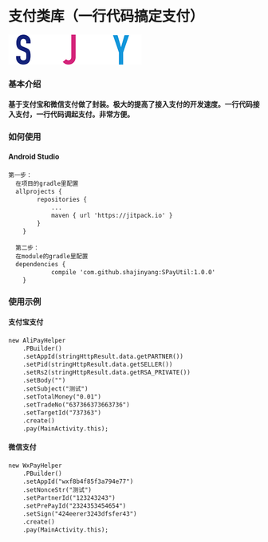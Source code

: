 # 支付类库（一行代码搞定支付）
![](logo.png)
### 基本介绍
####  基于支付宝和微信支付做了封装。极大的提高了接入支付的开发速度。一行代码接入支付，一行代码调起支付。非常方便。


### 如何使用

#### Android Studio
    第一步：
      在项目的gradle里配置
      allprojects {
      		repositories {
      			...
      			maven { url 'https://jitpack.io' }
      		}
      	}

      第二步：
      在module的gradle里配置
      dependencies {
      	        compile 'com.github.shajinyang:SPayUtil:1.0.0'
      	}

### 使用示例

#### 支付宝支付
    new AliPayHelper
        .PBuilder()
        .setAppId(stringHttpResult.data.getPARTNER())
        .setPid(stringHttpResult.data.getSELLER())
        .setRs2(stringHttpResult.data.getRSA_PRIVATE())
        .setBody("")
        .setSubject("测试")
        .setTotalMoney("0.01")
        .setTradeNo("637366373663736")
        .setTargetId("737363")
        .create()
        .pay(MainActivity.this);

#### 微信支付
    new WxPayHelper
        .PBuilder()
        .setAppId("wxf8b4f85f3a794e77")
        .setNonceStr("测试")
        .setPartnerId("123243243")
        .setPrePayId("2324353454654")
        .setSign("424eerer3243dfsfer43")
        .create()
        .pay(MainActivity.this);








